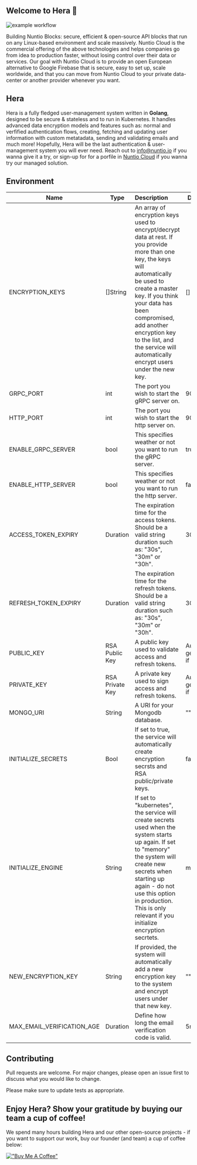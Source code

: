 ## Welcome to Hera 👋

![example workflow](https://github.com/nuntiodev/hera/actions/workflows/build.yaml/badge.svg)

Building Nuntio Blocks: secure, efficient & open-source API blocks that run on any Linux-based environment and scale massively. Nuntio Cloud is the commercial offering of the above technologies and helps companies go from idea to production faster, without losing control over their data or services. Our goal with Nuntio Cloud is to provide an open European alternative to Google Firebase that is secure, easy to set up, scale worldwide, and that you can move from Nuntio Cloud to your private data-center or another provider whenever you want.

## Hera

Hera is a fully fledged user-management system written in **Golang**, designed to be secure & stateless and to run in Kubernetes. It handles
advanced data encryption models and features such as: normal and verfified authentication flows, creating, fetching and
updating user information with custom metatadata, sending and validating emails and much more! Hopefully, Hera will be the last authentication & user-management system you will ever need.
Reach out to info@nuntio.io if you wanna give it a try, or sign-up for for a porfile
in [Nuntio Cloud](https://cloud.nuntio.io) if you wanna try our managed solution.

## Environment

| Name                                  | Type            | Description                                                                                                                                                                                                                                                                                                              | Default                 | Required |
|---------------------------------------|-----------------|:-------------------------------------------------------------------------------------------------------------------------------------------------------------------------------------------------------------------------------------------------------------------------------------------------------------------------|-------------------------|----------|
| ENCRYPTION_KEYS                       | []String        | An array of encryption keys used to encrypt/decrypt data at rest. If you provide more than one key, the keys will automatically be used to create a master key. If you think your data has been compromised, add another encryption key to the list, and the service will automatically encrypt users under the new key. | []                      | No       |
| GRPC_PORT                             | int             | The port you wish to start the gRPC server on.                                                                                                                                                                                                                                                                           | 9000                    | No       |
| HTTP_PORT                             | int             | The port you wish to start the http server on.                                                                                                                                                                                                                                                                           | 9001                    | No       |
| ENABLE_GRPC_SERVER                    | bool            | This specifies weather or not you want to run the gRPC server.                                                                                                                                                                                                                                                           | true                    | No       |
| ENABLE_HTTP_SERVER                    | bool            | This specifies weather or not you want to run the http server.                                                                                                                                                                                                                                                           | false                   | No       |
| ACCESS_TOKEN_EXPIRY                   | Duration        | The expiration time for the access tokens. Should be a valid string duration such as: "30s", "30m" or "30h".                                                                                                                                                                                                             | 30m                     | No       |
| REFRESH_TOKEN_EXPIRY                  | Duration        | The expiration time for the refresh tokens. Should be a valid string duration such as: "30s", "30m" or "30h".                                                                                                                                                                                                            | 30d                     | No       |
| PUBLIC_KEY                            | RSA Public Key  | A public key used to validate access and refresh tokens.                                                                                                                                                                                                                                                                 | Auto-generate if empty. | No       |
| PRIVATE_KEY                           | RSA Private Key | A private key used to sign access and refresh tokens.                                                                                                                                                                                                                                                                    | Auto-generate if empty. | No       |
| MONGO_URI                             | String          | A URI for your Mongodb database.                                                                                                                                                                                                                                                                                         | ""                      | Yes      |
| INITIALIZE_SECRETS                    | Bool            | If set to true, the service will automatically create encryption secrsts and RSA public/private keys.                                                                                                                                                                                                                    | false                   | No       |
| INITIALIZE_ENGINE                     | String          | If set to "kubernetes", the service will create secrets used when the system starts up again. If set to "memory" the system will create new secrets when starting up again - do not use this option in production. This is only relevant if you initialize encryption secrtets.                                          | memory                  | No       |
| NEW_ENCRYPTION_KEY                    | String          | If provided, the system will automatically add a new encryption key to the system and encrypt users under that new key.                                                                                                                                                                                                  | ""                      | No       |
| MAX_EMAIL_VERIFICATION_AGE            | Duration        | Define how long the email verification code is valid.                                                                                                                                                                                                                                                                    | 5m                      | No       |

## Contributing

Pull requests are welcome. For major changes, please open an issue first to discuss what you would like to change.

Please make sure to update tests as appropriate.

## Enjoy Hera? Show your gratitude by buying our team a cup of coffee!

We spend many hours building Hera and our other open-source projects - if you want to support our work, buy our
founder (and team) a cup of coffee below:

[!["Buy Me A Coffee"](https://www.buymeacoffee.com/assets/img/custom_images/orange_img.png)](https://www.buymeacoffee.com/sinbadio)

